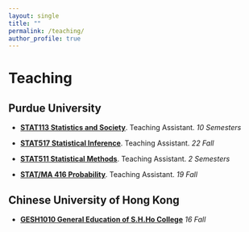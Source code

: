 ```yaml
---
layout: single
title: ""
permalink: /teaching/
author_profile: true
---
```

# <i class="fa fa-fw fa-edit"></i> Teaching #
## Purdue University

- [**STAT113 Statistics and Society**](https://www.stat.purdue.edu/academic_programs/courses/schedule_info.php?crs=113&semester=Fall&year=2019). Teaching Assistant. _10 Semesters_


- [**STAT517 Statistical Inference**](https://www.stat.purdue.edu/~tlzhang/stat517/syl517.html#:~:text=Statistics%20517%20is%20an%20introduction%20course%20to%20the,likelihood%20estimation%2C%20moment%20estimation%2C%20and%20limiting%20distributions.%20Prerequisite). Teaching Assistant. _22 Fall_


- [**STAT511 Statistical Methods**](https://www.stat.purdue.edu/academic_programs/graduate/grad_course_desc.php). Teaching Assistant. _2 Semesters_


- [**STAT/MA 416 Probability**](https://www.stat.purdue.edu/~jianxi/stat41600/index.html). Teaching Assistant. _19 Fall_ 


## Chinese University of Hong Kong
- [**GESH1010 General Education of S.H.Ho College**](http://www.shho.cuhk.edu.hk/general-education/induction-course-1010/induction-course-gesh1010-orientation-and-outreach/) _16 Fall_ 

<!--
{% include base_path %}
{% for post in site.teaching reversed %}
  {% include archive-single.html %}
{% endfor %}
-->

